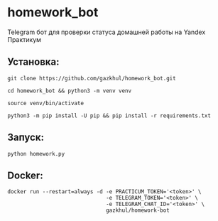 # homework_bot
Telegram бот для проверки статуса домашней работы на Yandex Практикум
## Установка:
```
git clone https://github.com/gazkhul/homework_bot.git
```
```
cd homework_bot && python3 -m venv venv
```
```
source venv/bin/activate
```
```
python3 -m pip install -U pip && pip install -r requirements.txt
```
## Запуск:
```
python homework.py
```
## Docker:
```
docker run --restart=always -d -e PRACTICUM_TOKEN='<token>' \
                               -e TELEGRAM_TOKEN='<token>' \
                               -e TELEGRAM_CHAT_ID='<token>' \
                               gazkhul/homework-bot
```